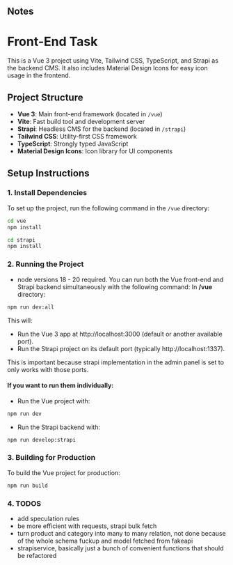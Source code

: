 ## Notes

# Front-End Task

This is a Vue 3 project using Vite, Tailwind CSS, TypeScript, and Strapi as the backend CMS. It also includes Material Design Icons for easy icon usage in the frontend.

## Project Structure

-   **Vue 3**: Main front-end framework (located in `/vue`)
-   **Vite**: Fast build tool and development server
-   **Strapi**: Headless CMS for the backend (located in `/strapi`)
-   **Tailwind CSS**: Utility-first CSS framework
-   **TypeScript**: Strongly typed JavaScript
-   **Material Design Icons**: Icon library for UI components

## Setup Instructions

### 1. Install Dependencies

To set up the project, run the following command in the `/vue` directory:

```bash
cd vue
npm install

cd strapi
npm install
```

### 2. Running the Project

-   node versions 18 - 20 required.
    You can run both the Vue front-end and Strapi backend simultaneously with the following command:
    In **/vue** directory:

```bash
npm run dev:all
```

This will:

-   Run the Vue 3 app at http://localhost:3000 (default or another available port).
-   Run the Strapi project on its default port (typically http://localhost:1337).

This is important because strapi implementation in the admin panel is set to only works with those ports.

#### If you want to run them individually:

-   Run the Vue project with:

```bash
npm run dev
```

-   Run the Strapi backend with:

```bash
npm run develop:strapi
```

### 3. Building for Production

To build the Vue project for production:

```bash
npm run build
```

### 4. TODOS

-   add speculation rules
-   be more efficient with requests, strapi bulk fetch
-   turn product and category into many to many relation, not done because of the whole schema fuckup and model fetched from fakeapi
-   strapiservice, basically just a bunch of convenient functions that should be refactored
